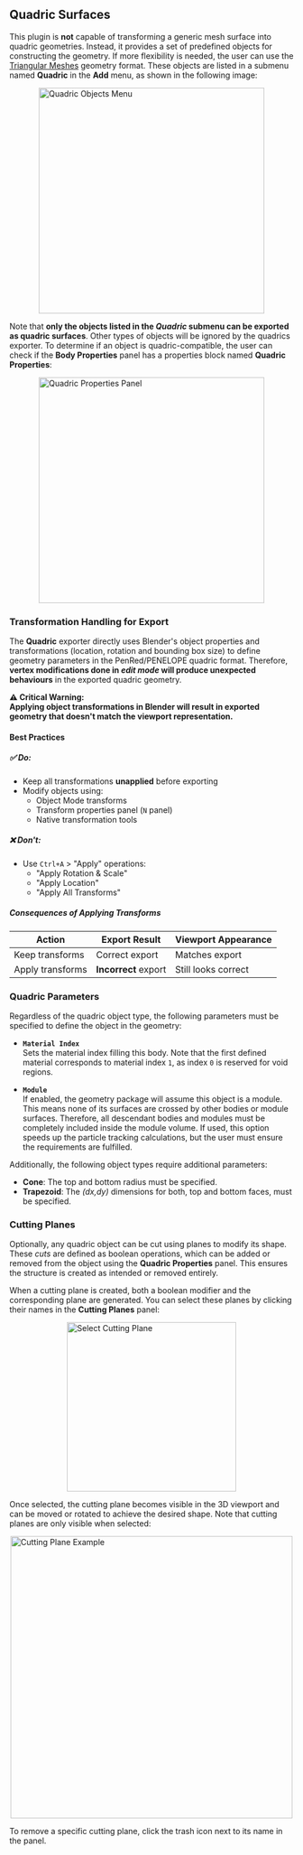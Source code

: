 ## Quadric Surfaces

This plugin is **not** capable of transforming a generic mesh surface into quadric geometries. Instead, it provides a set of predefined objects for constructing the geometry. If more flexibility is needed, the user can use the [Triangular Meshes](triangular-meshes.md) geometry format. These objects are listed in a submenu named **Quadric** in the **Add** menu, as shown in the following image:

<img src="../../images/blenderPluginQuadAdd.png" alt="Quadric Objects Menu" width="400" style="display: block; margin: 0 auto"/>

Note that **only the objects listed in the *Quadric* submenu can be exported as quadric surfaces**. Other types of objects will be ignored by the quadrics exporter. To determine if an object is quadric-compatible, the user can check if the **Body Properties** panel has a properties block named **Quadric Properties**:

<img src="../../images/cylQuad.png" alt="Quadric Properties Panel" width="400" style="display: block; margin: 0 auto"/>

### Transformation Handling for Export

The **Quadric** exporter directly uses Blender's object properties and transformations (location, rotation and bounding box size) to define geometry parameters in the PenRed/PENELOPE quadric format. Therefore, **vertex modifications done in *edit mode* will produce unexpected behaviours** in the exported quadric geometry.

**⚠️ Critical Warning:**  
**Applying object transformations in Blender will result in exported geometry that doesn't match the viewport representation.**

#### Best Practices

##### ✅ Do:
- Keep all transformations **unapplied** before exporting
- Modify objects using:
    - Object Mode transforms
    - Transform properties panel (`N` panel)
    - Native transformation tools

##### ❌ Don't:
- Use `Ctrl+A` > "Apply" operations:
    - "Apply Rotation & Scale"
    - "Apply Location"
    - "Apply All Transforms"
  
##### Consequences of Applying Transforms
| Action | Export Result | Viewport Appearance |
|--------|--------------|---------------------|
| Keep transforms | Correct export | Matches export |
| Apply transforms | **Incorrect** export | Still looks correct |

### Quadric Parameters

Regardless of the quadric object type, the following parameters must be specified to define the object in the geometry:

- **`Material Index`**  
  Sets the material index filling this body. Note that the first defined material corresponds to material index `1`, as index `0` is reserved for void regions.

- **`Module`**  
  If enabled, the geometry package will assume this object is a module. This means none of its surfaces are crossed by other bodies or module surfaces. Therefore, all descendant bodies and modules must be completely included inside the module volume. If used, this option speeds up the particle tracking calculations, but the user must ensure the requirements are fulfilled.

Additionally, the following object types require additional parameters:

- **Cone**: The top and bottom radius must be specified.
- **Trapezoid**: The *(dx,dy)* dimensions for both, top and bottom faces, must be specified.

### Cutting Planes

Optionally, any quadric object can be cut using planes to modify its shape. These *cuts* are defined as boolean operations, which can be added or removed from the object using the **Quadric Properties** panel. This ensures the structure is created as intended or removed entirely.

When a cutting plane is created, both a boolean modifier and the corresponding plane are generated. You can select these planes by clicking their names in the **Cutting Planes** panel:

<img src="../../images/selectCuttingPlane.png" alt="Select Cutting Plane" width="300" style="display: block; margin: 0 auto"/>

Once selected, the cutting plane becomes visible in the 3D viewport and can be moved or rotated to achieve the desired shape. Note that cutting planes are only visible when selected:

<img src="../../images/cuttingPlaneExample.png" alt="Cutting Plane Example" width="500" style="display: block; margin: 0 auto"/>

To remove a specific cutting plane, click the trash icon next to its name in the panel.
